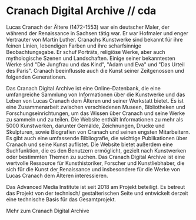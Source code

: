 # Cranach Digital Archive // cda

Lucas Cranach der Ältere (1472-1553) war ein deutscher Maler, der während der Renaissance in Sachsen tätig war. Er war Hofmaler und enger Vertrauter von Martin Luther. Cranachs Kunstwerke sind bekannt für ihre feinen Linien, lebendigen Farben und ihre scharfsinnige Beobachtungsgabe. Er schuf Porträts, religiöse Werke, aber auch mythologische Szenen und Landschaften. Einige seiner bekanntesten Werke sind "Die Jungfrau und das Kind", "Adam und Eva" und "Das Urteil des Paris". Cranach beeinflusste auch die Kunst seiner Zeitgenossen und folgenden Generationen.

Das Cranach Digital Archive ist eine Online-Datenbank, die eine umfangreiche Sammlung von Informationen über die Kunstwerke und das Leben von Lucas Cranach dem Älteren und seiner Werkstatt bietet. Es ist eine Zusammenarbeit zwischen verschiedenen Museen, Bibliotheken und Forschungseinrichtungen, um das Wissen über Cranach und seine Werke zu sammeln und zu teilen. Die Website enthält Informationen zu mehr als 5000 Kunstwerken, darunter Gemälde, Zeichnungen, Drucke und Skulpturen, sowie Biografien von Cranach und seinen engsten Mitarbeitern. Es gibt auch eine umfassende Bibliografie, die wichtige Publikationen über Cranach und seine Kunst auflistet. Die Website bietet außerdem eine Suchfunktion, die es den Benutzern ermöglicht, gezielt nach Kunstwerken oder bestimmten Themen zu suchen. Das Cranach Digital Archive ist eine wertvolle Ressource für Kunsthistoriker, Forscher und Kunstliebhaber, die sich für die Kunst der Renaissance und insbesondere für die Werke von Lucas Cranach dem Älteren interessieren.

Das Advanced Media Institute ist seit 2018 am Projekt beteiligt. Es betreut das Projekt von der technisch/ gestalterischen Seite und entwickelt derzeit eine technische Basis für das Gesamtprojekt.

Mehr zum Cranach Digital Archive
<qr-code>

